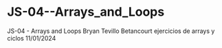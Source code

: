 # JS-04--Arrays_and_Loops
JS-04 - Arrays and Loops Bryan Tevillo Betancourt ejercicios de arrays y ciclos 11/01/2024
